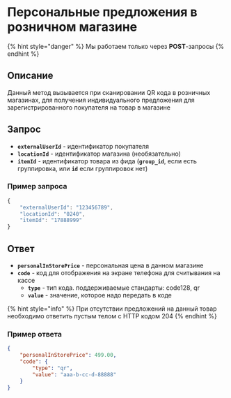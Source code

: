 # Персональные предложения в розничном магазине

{% hint style="danger" %}
Мы работаем только через **POST**-запросы
{% endhint %}

## Описание

Данный метод вызывается при сканировании QR кода в розничных магазинах, для получения индивидуального предложения для зарегистрированного покупателя на товар в магазине

## Запрос

* **`externalUserId`** - идентификатор покупателя
* **`locationId`** - идентификатор магазина (необязательно)
* **`itemId`** - идентификатор товара из фида (**`group_id`**, если есть группировка, или **`id`** если группировок нет)

### Пример запроса

```javascript
{
    "externalUserId": "123456789",
    "locationId": "0240",
    "itemId": "17888999"
}
```

## Ответ

* **`personalInStorePrice`** - персональная цена в данном магазине
* **`code`** - код для отображения на экране телефона для считывания на кассе
  * **`type`** - тип кода. поддерживаемые стандарты: code128, qr
  * **`value`** - значение, которое надо передать в коде

{% hint style="info" %}
При отсутствии предложений на данный товар необходимо ответить пустым телом с HTTP кодом 204
{% endhint %}

### Пример ответа

```json
{
    "personalInStorePrice": 499.00,
    "code": {
        "type": "qr",
        "value": "aaa-b-cc-d-88888"
    }    
}
```
